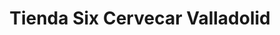 ---
title: "Tienda Six Cervecar Valladolid"
url: /valladolid/tienda-six-cervecar-valladolid/
shop: Lebensmittel
---